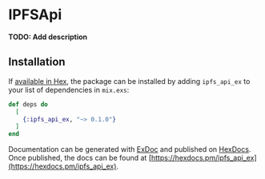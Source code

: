 # IPFSApi

**TODO: Add description**

## Installation

If [available in Hex](https://hex.pm/docs/publish), the package can be installed
by adding `ipfs_api_ex` to your list of dependencies in `mix.exs`:

```elixir
def deps do
  [
    {:ipfs_api_ex, "~> 0.1.0"}
  ]
end
```

Documentation can be generated with [ExDoc](https://github.com/elixir-lang/ex_doc)
and published on [HexDocs](https://hexdocs.pm). Once published, the docs can
be found at [https://hexdocs.pm/ipfs_api_ex](https://hexdocs.pm/ipfs_api_ex).

